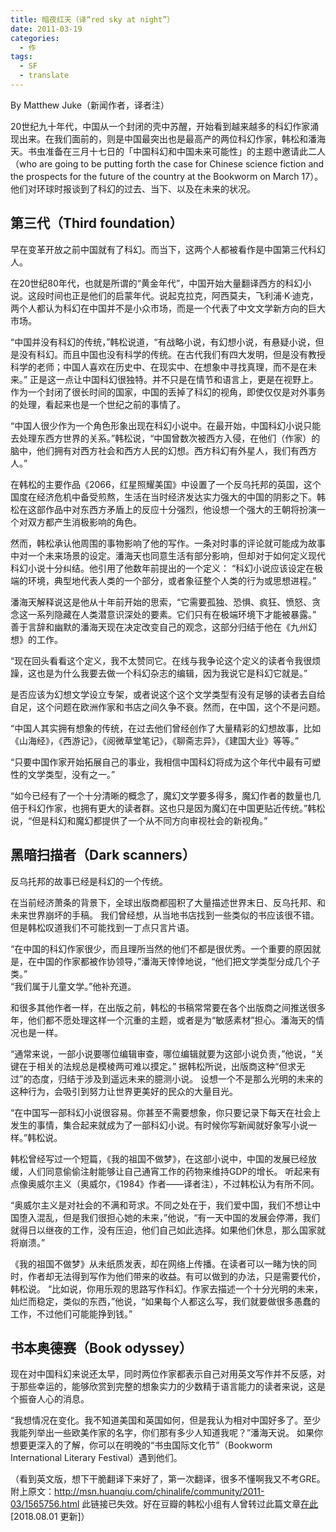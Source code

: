 ```yaml
---
title: 暗夜红天（译“red sky at night”）
date: 2011-03-19
categories:
  - 作
tags:
  - SF
  - translate
---
```


By Matthew Juke（新闻作者，译者注）

20世纪九十年代，中国从一个封闭的壳中苏醒，开始看到越来越多的科幻作家涌现出来。在我们面前的，则是中国最突出也是最高产的两位科幻作家，韩松和潘海天。书虫准备在三月十七日的「中国科幻和中国未来可能性」的主题中邀请此二人（who are going to be putting forth the case for Chinese science fiction and the prospects for the future of the country at the Bookworm on March 17）。他们对环球时报谈到了科幻的过去、当下、以及在未来的状况。

## 第三代（Third foundation）

早在变革开放之前中国就有了科幻。而当下，这两个人都被看作是中国第三代科幻人。 

在20世纪80年代，也就是所谓的“黄金年代”，中国开始大量翻译西方的科幻小说。这段时间也正是他们的启蒙年代。说起克拉克，阿西莫夫，飞利浦·K·迪克，两个人都认为科幻在中国并不是小众市场，而是一个代表了中文文学新方向的巨大市场。 

“中国并没有科幻的传统，”韩松说道，“有战略小说，有幻想小说，有悬疑小说，但是没有科幻。而且中国也没有科学的传统。在古代我们有四大发明，但是没有教授科学的老师；中国人喜欢在历史中、在现实中、在想象中寻找真理，而不是在未来。” 正是这一点让中国科幻很独特。并不只是在情节和语言上，更是在视野上。作为一个封闭了很长时间的国家，中国的丢掉了科幻的视角，即使仅仅是对外事务的处理，看起来也是一个世纪之前的事情了。 

“中国人很少作为一个角色形象出现在科幻小说中。在最开始，中国科幻小说只能去处理东西方世界的关系。”韩松说，“中国曾数次被西方入侵，在他们（作家）的脑中，他们拥有对西方社会和西方人民的幻想。西方科幻有外星人，我们有西方人。” 

在韩松的主要作品《2066，红星照耀美国》中设置了一个反乌托邦的英国，这个国度在经济危机中备受煎熬，生活在当时经济发达实力强大的中国的阴影之下。韩松在这部作品中对东西方矛盾上的反应十分强烈，他设想一个强大的王朝将扮演一个对双方都产生消极影响的角色。 

然而，韩松承认他周围的事物影响了他的写作。一条对时事的评论就可能成为故事中对一个未来场景的设定。潘海天也同意生活有部分影响，但却对于如何定义现代科幻小说十分纠结。他引用了他数年前提出的一个定义： “科幻小说应该设定在极端的环境，典型地代表人类的一个部分，或者象征整个人类的行为或思想进程。”

潘海天解释说这是他从十年前开始的思索，“它需要孤独、恐惧、疯狂、愤怒、贪念这一系列隐藏在人类潜意识深处的要素。它们只有在极端环境下才能被暴露。” 善于言辞和幽默的潘海天现在决定改变自己的观念，这部分归结于他在《九州幻想》的工作。 

“现在回头看看这个定义，我不太赞同它。在线与我争论这个定义的读者令我很烦躁，这也是为什么我要去做一个科幻杂志的编辑，因为我说它是科幻它就是。” 

是否应该为幻想文学设立专架，或者说这个这个文学类型有没有足够的读者去自给自足，这个问题在欧洲作家和书店之间久争不衰。然而，在中国，这个不是问题。

“中国人其实拥有想象的传统，在过去他们曾经创作了大量精彩的幻想故事，比如《山海经》，《西游记》，《阅微草堂笔记》，《聊斋志异》，《建国大业》等等。”

“只要中国作家开始拓展自己的事业，我相信中国科幻将成为这个年代中最有可塑性的文学类型，没有之一。” 

“如今已经有了一个十分清晰的概念了，魔幻文学要多得多，魔幻作者的数量也几倍于科幻作家，也拥有更大的读者群。这也只是因为魔幻在中国更贴近传统。”韩松说，“但是科幻和魔幻都提供了一个从不同方向审视社会的新视角。”

## 黑暗扫描者（Dark scanners）

反乌托邦的故事已经是科幻的一个传统。

在当前经济萧条的背景下，全球出版商都囤积了大量描述世界末日、反乌托邦、和未来世界崩坏的手稿。 我们曾经想，从当地书店找到一些类似的书应该很不错。但是韩松叹道我们不可能找到一丁点只言片语。 

“在中国的科幻作家很少，而且理所当然的他们不都是很优秀。一个重要的原因就是，在中国的作家都被作协领导，”潘海天悻悻地说，“他们把文学类型分成几个子类。”  
“我们属于儿童文学。”他补充道。

和很多其他作者一样，在出版之前，韩松的书稿常常要在各个出版商之间推送很多年，他们都不愿处理这样一个沉重的主题，或者是为“敏感素材”担心。潘海天的情况也是一样。

“通常来说，一部小说要哪位编辑审查，哪位编辑就要为这部小说负责，”他说，“关键在于相关的法规总是模棱两可难以摸定。” 据韩松所说，出版商这种“但求无过”的态度，归结于涉及到遥远未来的臆测小说。  设想一个不是那么光明的未来的这种行为，会吸引到努力让世界更美好的民众的大量目光。 

“在中国写一部科幻小说很容易。你甚至不需要想象，你只要记录下每天在社会上发生的事情，集合起来就成为了一部科幻小说。有时候你写新闻就好象写小说一样。”韩松说。

韩松曾经写过一个短篇，《我的祖国不做梦》，在这部小说中，中国的发展已经放缓，人们同意偷偷注射能够让自己通宵工作的药物来维持GDP的增长。 听起来有点像奥威尔主义（奥威尔，《1984》作者——译者注），不过韩松认为有所不同。 

“奥威尔主义是对社会的不满和苛求。不同之处在于，我们爱中国，我们不想让中国堕入混乱，但是我们很担心她的未来，”他说，“有一天中国的发展会停滞，我们就得日以继夜的工作，没有压迫，他们自己如此选择。如果他们休息，那么国家就将崩溃。” 

《我的祖国不做梦》从未纸质发表，却在网络上传播。在读者可以一睹为快的同时，作者却无法得到写作为他们带来的收益。有可以做到的办法，只是需要代价，韩松说。 “比如说，你用乐观的思路写作科幻。作家去描述一个十分光明的未来，灿烂而稳定，类似的东西，”他说，“如果每个人都这么写，我们就要做很多愚蠢的工作，不过他们可能能挣到钱。”


## 书本奥德赛（Book odyssey）

现在对中国科幻来说还太早，同时两位作家都表示自己对用英文写作并不反感，对于那些幸运的，能够欣赏到完整的想象实力的少数精于语言能力的读者来说，这是个振奋人心的消息。 

“我想情况在变化。我不知道美国和英国如何，但是我认为相对中国好多了。至少我能列举出一些欧美作家的名字，你们那有多少人知道我呢？”潘海天说。 如果你想要更深入的了解，你可以在明晚的“书虫国际文化节”（Bookworm International Literary Festival）遇到他们。

（看到英文版，想下干脆翻译下来好了，第一次翻译，很多不懂啊我又不考GRE。附上原文：http://msn.huanqiu.com/chinalife/community/2011-03/1565756.html 此链接已失效。好在豆瓣的韩松小组有人曾转过此篇文章[在此](https://www.douban.com/group/topic/18365236/) \[2018.08.01 更新\]）